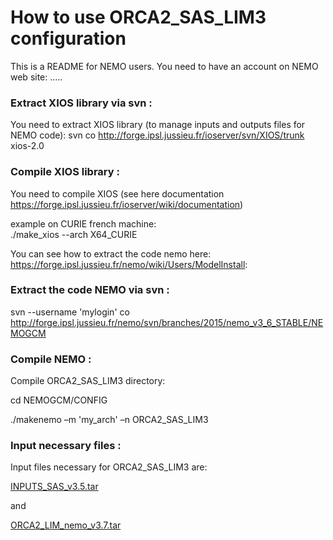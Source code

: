 # How to use ORCA2_SAS_LIM3 configuration

This is a README for NEMO users. You need to have an account on NEMO web site: .....

### Extract XIOS library via svn :
You need to extract XIOS library (to manage inputs and outputs files for NEMO code):
svn co ​http://forge.ipsl.jussieu.fr/ioserver/svn/XIOS/trunk xios-2.0

### Compile XIOS library :
You need to compile XIOS (see here documentation https://forge.ipsl.jussieu.fr/ioserver/wiki/documentation)

example on CURIE french machine:   
./make_xios --arch X64\_CURIE


You can see how to extract the code nemo  here: 
https://forge.ipsl.jussieu.fr/nemo/wiki/Users/ModelInstall: 

### Extract the code NEMO via svn :
svn --username 'mylogin' co http://forge.ipsl.jussieu.fr/nemo/svn/branches/2015/nemo_v3_6_STABLE/NEMOGCM

### Compile NEMO :

Compile ORCA2_SAS_LIM3 directory:

cd NEMOGCM/CONFIG

./makenemo –m 'my_arch' –n ORCA2\_SAS\_LIM3 

### Input necessary files :
Input files necessary for ORCA2_SAS_LIM3 are:

[INPUTS_SAS_v3.5.tar](http://prodn.idris.fr/thredds/catalog/ipsl_public/romr005/Online_forcing_archives/catalog.html?dataset=DatasetScanipsl_public/romr005/Online_forcing_archives/INPUTS_SAS_v3.5.tar)

and 

[ORCA2_LIM_nemo_v3.7.tar](http://prodn.idris.fr/thredds/catalog/ipsl_public/romr005/Online_forcing_archives/catalog.html?dataset=DatasetScanipsl_public/romr005/Online_forcing_archives/ORCA2_LIM_nemo_v3.6.tar)
